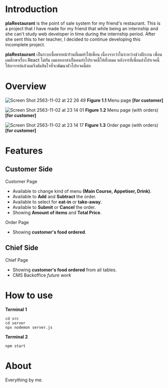 # Introduction
 **plaRestaurant** is the point of sale system for my friend's restaurant. This is a project that I have made for my friend that while being an internship and she can't study web developer in time during the internship period. After she sent this to her teacher, I decided to continue developing this incomplete project.
 
**plaRestaurant** เป็นระบบซื้อขายหน้าร้านที่ผมทำให้เพื่อน เนื่องจากว่าในระหว่างช่วงฝึกงาน เพื่อนผมศึกษาเรื่อง React ไม่ทัน ผมเลยอาสาเป็นคนทำโปรเจคนี้ให้ทั้งหมด หลังจารที่เพื่อนส่งโปรเจคนี้ให้อาจารย์แล้วผมจึงตัดสินใจที่จะพัฒนาตัวโปรเจคนี้ต่อ
# Overview

![Screen Shot 2563-11-02 at 22 26 49](https://user-images.githubusercontent.com/59742129/97904073-90568a80-1d72-11eb-9fe5-4b9e251b8938.png)
**Figure 1.1** Menu page **[for customer]**

![Screen Shot 2563-11-02 at 23 14 01](https://user-images.githubusercontent.com/59742129/97904068-8fbdf400-1d72-11eb-881d-806c065bdf69.png)
**Figure 1.2** Menu page (with orders) **[for customer]**

![Screen Shot 2563-11-02 at 23 14 17](https://user-images.githubusercontent.com/59742129/97904066-8f255d80-1d72-11eb-9c3b-a414e47b0b15.png)
**Figure 1.3** Order page (with orders) **[for customer]**

# Features

## Customer Side

Customer Page
 - Available to change kind of menu **(Main Course, Appetiser, Drink)**.
 - Available to **Add** and **Subtract**  the order.
 - Available to select for **eat-in** or **take-away**.
 - Available to **Submit** or **Cancel** the order.
 - Showing **Amount of items** and **Total Price**.
 
Order Page
 - Showing **customer's food ordered**.

## Chief Side

Chief Page
- Showing **customer's food ordered** from all tables.
-  CMS Backoffice *future work*

# How to use
**Terminal 1**

    cd src
    cd server
    npx nodemon server.js

**Terminal 2**

    npm start

# About
Everything by me.
